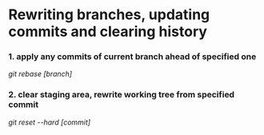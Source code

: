 # Rewriting branches, updating commits and clearing history
### 1. apply any commits of current branch ahead of specified one
_git rebase [branch]_
### 2. clear staging area, rewrite working tree from specified commit
_git reset --hard [commit]_
 
